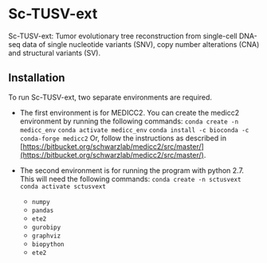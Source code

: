 # Sc-TUSV-ext
Sc-TUSV-ext: Tumor evolutionary tree reconstruction from single-cell DNA-seq data of single nucleotide variants (SNV), copy number alterations (CNA) and structural variants (SV).

## Installation
To run Sc-TUSV-ext, two separate environments are required. 
- The first environment is for MEDICC2. You can create the medicc2 environment by running the following commands:
    `conda create -n medicc_env`
    `conda activate medicc_env`
    `conda install -c bioconda -c conda-forge medicc2`
  Or, follow the instructions as described in [https://bitbucket.org/schwarzlab/medicc2/src/master/](https://bitbucket.org/schwarzlab/medicc2/src/master/).

- The second environment is for running the program with python 2.7. This will need the following commands:
    `conda create -n sctusvext`
    `conda activate sctusvext`
  
  - `numpy`
  - `pandas`
  - `ete2`
  - `gurobipy`
  - `graphviz`
  - `biopython`
  - `ete2`
